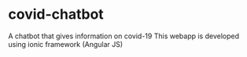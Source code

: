 # covid-chatbot
A chatbot that gives information on covid-19
This webapp is developed using ionic framework (Angular JS)
